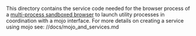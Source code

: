 This directory contains the service code needed for the browser process of a
[multi-process sandboxed browser] to launch utility processes in coordination
with a mojo interface. For more details on creating a service using mojo see:
//docs/mojo_and_services.md

[multi-process sandboxed browser]: https://www.chromium.org/developers/design-documents/multi-process-architecture/
